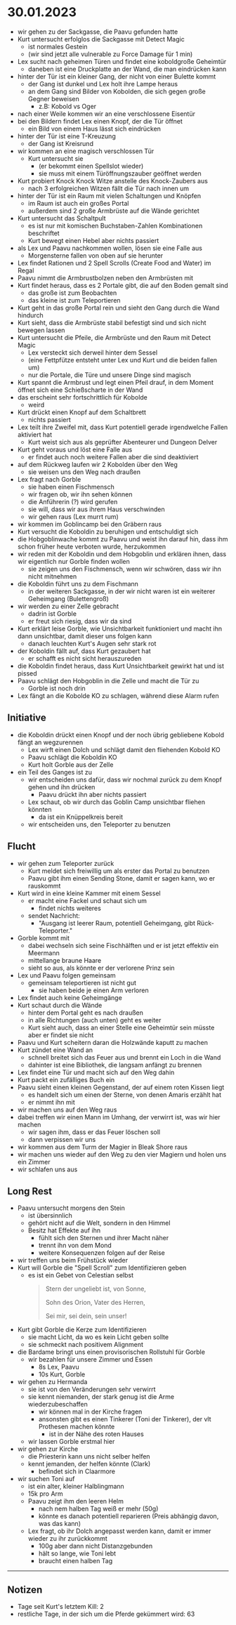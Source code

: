 # 30.01.2023
- wir gehen zu der Sackgasse, die Paavu gefunden hatte
- Kurt untersucht erfolglos die Sackgasse mit Detect Magic
	- ist normales Gestein
	- (wir sind jetzt alle vulnerable zu Force Damage für 1 min)
- Lex sucht nach geheimen Türen und findet eine koboldgroße Geheimtür
	- daneben ist eine Druckplatte an der Wand, die man eindrücken kann
- hinter der Tür ist ein kleiner Gang, der nicht von einer Bulette kommt
	- der Gang ist dunkel und Lex holt ihre Lampe heraus
	- an dem Gang sind Bilder von Kobolden, die sich gegen große Gegner beweisen
		- z.B: Kobold vs Oger
- nach einer Weile kommen wir an eine verschlossene Eisentür
- bei den Bildern findet Lex einen Knopf, der die Tür öffnet
	- ein Bild von einem Haus lässt sich eindrücken
- hinter der Tür ist eine T-Kreuzung
	- der Gang ist Kreisrund
- wir kommen an eine magisch verschlossen Tür
	- Kurt untersucht sie
		- (er bekommt einen Spellslot wieder)
		- sie muss mit einem Türöffnungszauber geöffnet werden
- Kurt probiert Knock Knock Witze anstelle des Knock-Zaubers aus
	- nach 3 erfolgreichen Witzen fällt die Tür nach innen um
- hinter der Tür ist ein Raum mit vielen Schaltungen und Knöpfen
	- im Raum ist auch ein großes Portal
	- außerdem sind 2 große Armbrüste auf die Wände gerichtet
- Kurt untersucht das Schaltpult
	- es ist nur mit komischen Buchstaben-Zahlen Kombinationen beschriftet
	- Kurt bewegt einen Hebel aber nichts passiert
- als Lex und Paavu nachkommen wollen, lösen sie eine Falle aus
	- Morgensterne fallen von oben auf sie herunter
- Lex findet Rationen und 2 Spell Scrolls (Create Food and Water) im Regal
- Paavu nimmt die Armbrustbolzen neben den Armbrüsten mit
- Kurt findet heraus, dass es 2 Portale gibt, die auf den Boden gemalt sind
	- das große ist zum Beobachten
	- das kleine ist zum Teleportieren
- Kurt geht in das große Portal rein und sieht den Gang durch die Wand hindurch
- Kurt sieht, dass die Armbrüste stabil befestigt sind und sich nicht bewegen lassen
- Kurt untersucht die Pfeile, die Armbrüste und den Raum mit Detect Magic
	- Lex versteckt sich derweil hinter dem Sessel
	- (eine Fettpfütze entsteht unter Lex und Kurt und die beiden fallen um)
	- nur die Portale, die Türe und unsere Dinge sind magisch
- Kurt spannt die Armbrust und legt einen Pfeil drauf, in dem Moment öffnet sich eine Schießscharte in der Wand
- das erscheint sehr fortschrittlich für Kobolde
	- weird
- Kurt drückt einen Knopf auf dem Schaltbrett
	- nichts passiert
- Lex teilt ihre Zweifel mit, dass Kurt potentiell gerade irgendwelche Fallen aktiviert hat
	- Kurt weist sich aus als geprüfter Abenteurer und Dungeon Delver
- Kurt geht voraus und löst eine Falle aus
	- er findet auch noch weitere Fallen aber die sind deaktiviert
- auf dem Rückweg laufen wir 2 Kobolden über den Weg
	- sie weisen uns den Weg nach draußen
- Lex fragt nach Gorble
	- sie haben einen Fischmensch
	- wir fragen ob, wir ihn sehen können
	- die Anführerin (?) wird gerufen
	- sie will, dass wir aus ihrem Haus verschwinden
	- wir gehen raus (Lex murrt rum)
- wir kommen im Goblincamp bei den Gräbern raus
- Kurt versucht die Koboldin zu beruhigen und entschuldigt sich
- die Hobgoblinwache kommt zu Paavu und weist ihn darauf hin, dass ihm schon früher heute verboten wurde, herzukommen
- wir reden mit der Koboldin und dem Hobgoblin und erklären ihnen, dass wir eigentlich nur Gorble finden wollen
	- sie zeigen uns den Fischmensch, wenn wir schwören, dass wir ihn nicht mitnehmen
- die Koboldin führt uns zu dem Fischmann
	- in der weiteren Sackgasse, in der wir nicht waren ist ein weiterer Geheimgang (Bulettengroß)
- wir werden zu einer Zelle gebracht
	- dadrin ist Gorble
	- er freut sich riesig, dass wir da sind
- Kurt erklärt leise Gorble, wie Unsichtbarkeit funktioniert und macht ihn dann unsichtbar, damit dieser uns folgen kann
	- danach leuchten Kurt's Augen sehr stark rot
- der Koboldin fällt auf, dass Kurt gezaubert hat
	- er schafft es nicht sicht herauszureden
- die Koboldin findet heraus, dass Kurt Unsichtbarkeit gewirkt hat und ist pissed
- Paavu schlägt den Hobgoblin in die Zelle und macht die Tür zu
	- Gorble ist noch drin
- Lex fängt an die Kobolde KO zu schlagen, während diese Alarm rufen

## Initiative
- die Koboldin drückt einen Knopf und der noch übrig gebliebene Kobold fängt an wegzurennen
	- Lex wirft einen Dolch und schlägt damit den fliehenden Kobold KO
	- Paavu schlägt die Koboldin KO
	- Kurt holt Gorble aus der Zelle
- ein Teil des Ganges ist zu
	- wir entscheiden uns dafür, dass wir nochmal zurück zu dem Knopf gehen und ihn drücken
		- Paavu drückt ihn aber nichts passiert
	- Lex schaut, ob wir durch das Goblin Camp unsichtbar fliehen könnten
		- da ist ein Knüppelkreis bereit
	- wir entscheiden uns, den Teleporter zu benutzen

## Flucht
- wir gehen zum Teleporter zurück
	- Kurt meldet sich freiwillig um als erster das Portal zu benutzen
	- Paavu gibt ihm einen Sending Stone, damit er sagen kann, wo er rauskommt
- Kurt wird in eine kleine Kammer mit einem Sessel
	- er macht eine Fackel und schaut sich um
		- findet nichts weiteres
	- sendet Nachricht:
		- "Ausgang ist leerer Raum, potentiell Geheimgang, gibt Rück-Teleporter."
- Gorble kommt mit
	- dabei wechseln sich seine Fischhälften und er ist jetzt effektiv ein Meermann
	- mittellange braune Haare
	- sieht so aus, als könnte er der verlorene Prinz sein
- Lex und Paavu folgen gemeinsam
	- gemeinsam teleportieren ist nicht gut
		- sie haben beide je einen Arm verloren
- Lex findet auch keine Geheimgänge
- Kurt schaut durch die Wände
	- hinter dem Portal geht es nach draußen
	- in alle Richtungen (auch unten) geht es weiter
	- Kurt sieht auch, dass an einer Stelle eine Geheimtür sein müsste aber er findet sie nicht
- Paavu und Kurt scheitern daran die Holzwände kaputt zu machen
- Kurt zündet eine Wand an
	- schnell breitet sich das Feuer aus und brennt ein Loch in die Wand
	- dahinter ist eine Bibliothek, die langsam anfängt zu brennen
- Lex findet eine Tür und macht sich auf den Weg dahin
- Kurt packt ein zufälliges Buch ein
- Paavu sieht einen kleinen Gegenstand, der auf einem roten Kissen liegt
	- es handelt sich um einen der Sterne, von denen Amaris erzählt hat
	- er nimmt ihn mit
- wir machen uns auf den Weg raus
- dabei treffen wir einen Mann im Umhang, der verwirrt ist, was wir hier machen
	- wir sagen ihm, dass er das Feuer löschen soll
	- dann verpissen wir uns
- wir kommen aus dem Turm der Magier in Bleak Shore raus
- wir machen uns wieder auf den Weg zu den vier Magiern und holen uns ein Zimmer
- wir schlafen uns aus

## Long Rest
- Paavu untersucht morgens den Stein
	- ist übersinnlich
	- gehört nicht auf die Welt, sondern in den Himmel
	- Besitz hat Effekte auf ihn
		- fühlt sich den Sternen und ihrer Macht näher
		- trennt ihn von dem Mond
		- weitere Konsequenzen folgen auf der Reise
- wir treffen uns beim Frühstück wieder
- Kurt will Gorble die "Spell Scroll" zum Identifizieren geben
	- es ist ein Gebet von Celestian selbst
		> Stern der ungeliebt ist, von Sonne,
		>
		> Sohn des Orion, Vater des Herren,
		>
		> Sei mir, sei dein, sein unser!
- Kurt gibt Gorble die Kerze zum Identifizieren
	- sie macht Licht, da wo es kein Licht geben sollte
	- sie schmeckt nach positivem Alignment
- die Bardame bringt uns einen provisorischen Rollstuhl für Gorble
	- wir bezahlen für unsere Zimmer und Essen
		- 8s Lex, Paavu
		- 10s Kurt, Gorble
- wir gehen zu Hermanda
	- sie ist von den Veränderungen sehr verwirrt
	- sie kennt niemanden, der stark genug ist die Arme wiederzubeschaffen
		- wir können mal in der Kirche fragen
		- ansonsten gibt es einen Tinkerer (Toni der Tinkerer), der vlt Prothesen machen könnte
			- ist in der Nähe des roten Hauses
	- wir lassen Gorble erstmal hier
- wir gehen zur Kirche
	- die Priesterin kann uns nicht selber helfen
	- kennt jemanden, der helfen könnte (Clark)
		- befindet sich in Claarmore
- wir suchen Toni auf
	- ist ein alter, kleiner Halblingmann
	- 15k pro Arm
	- Paavu zeigt ihm den leeren Helm
		- nach nem halben Tag weiß er mehr (50g)
		- könnte es danach potentiell reparieren (Preis abhängig davon, was das kann)
	- Lex fragt, ob ihr Dolch angepasst werden kann, damit er immer wieder zu ihr zurückkommt
		- 100g aber dann nicht Distanzgebunden
		- hält so lange, wie Toni lebt
		- braucht einen halben Tag


---
## Notizen
- Tage seit Kurt's letztem Kill: 2
- restliche Tage, in der sich um die Pferde gekümmert wird: 63